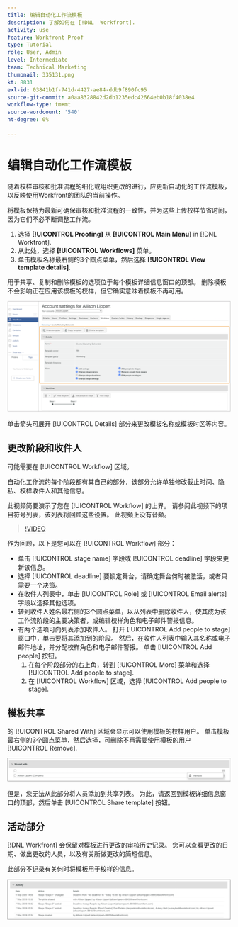 ```yaml
---
title: 编辑自动化工作流模板
description: 了解如何在 [!DNL  Workfront].
activity: use
feature: Workfront Proof
type: Tutorial
role: User, Admin
level: Intermediate
team: Technical Marketing
thumbnail: 335131.png
kt: 8831
exl-id: 03841b1f-741d-4427-ae84-ddb9f890fc95
source-git-commit: a0aa8328842d2db1235edc42664eb0b18f4038e4
workflow-type: tm+mt
source-wordcount: '540'
ht-degree: 0%

---
```


# 编辑自动化工作流模板

随着校样审核和批准流程的细化或组织更改的进行，应更新自动化的工作流模板，以反映使用Workfront的团队的当前操作。

将模板保持为最新可确保审核和批准流程的一致性，并为这些上传校样节省时间，因为它们不必不断调整工作流。

1. 选择 **[!UICONTROL Proofing]** 从 **[!UICONTROL Main Menu]** in [!DNL Workfront].
1. 从此处，选择 **[!UICONTROL Workflows]** 菜单。
1. 单击模板名称最右侧的3个圆点菜单，然后选择 **[!UICONTROL View template details]**.

用于共享、复制和删除模板的选项位于每个模板详细信息窗口的顶部。 删除模板不会影响正在应用该模板的校样，但它确实意味着模板不再可用。

![“模板详细信息”窗口](assets/proof-system-setup-edit-templates-details-area.png)

<!--
Lean More URLs
-->

单击箭头可展开 [!UICONTROL Details] 部分来更改模板名称或模板时区等内容。

## 更改阶段和收件人

可能需要在 [!UICONTROL Workflow] 区域。

自动化工作流的每个阶段都有其自己的部分，该部分允许单独修改截止时间、隐私、校样收件人和其他信息。

此视频简要演示了您在 [!UICONTROL Workflow] 的上界。 请参阅此视频下的项目符号列表，该列表将回顾这些设置。 此视频上没有音频。

>[!VIDEO](https://video.tv.adobe.com/v/335131/?quality=12)

作为回顾，以下是您可以在 [!UICONTROL Workflow] 部分：

* 单击 [!UICONTROL stage name] 字段或 [!UICONTROL deadline] 字段来更新该信息。
* 选择 [!UICONTROL deadline] 要锁定舞台，请确定舞台何时被激活，或者只需要一个决策。
* 在收件人列表中，单击 [!UICONTROL Role] 或 [!UICONTROL Email alerts] 字段以选择其他选项。
* 转到收件人姓名最右侧的3个圆点菜单，以从列表中删除收件人，使其成为该工作流阶段的主要决策者，或编辑校样角色和电子邮件警报信息。
* 有两个选项可向列表添加收件人。 打开 [!UICONTROL Add people to stage] 窗口中，单击要将其添加到的阶段。 然后，在收件人列表中输入其名称或电子邮件地址，并分配校样角色和电子邮件警报。 单击 [!UICONTROL Add people] 按钮。
   1. 在每个阶段部分的右上角，转到 [!UICONTROL More] 菜单和选择 [!UICONTROL Add people to stage].
   1. 在 [!UICONTROL Workflow] 区域，选择 [!UICONTROL Add people to stage].

## 模板共享

的 [!UICONTROL Shared With] 区域会显示可以使用模板的校样用户。 单击模板最右侧的3个圆点菜单，然后选择，可删除不再需要使用模板的用户 [!UICONTROL Remove].

![[!UICONTROL Shared With] 列表](assets/proof-system-setups-edit-template-shared-with.png)

但是，您无法从此部分将人员添加到共享列表。 为此，请返回到模板详细信息窗口的顶部，然后单击 [!UICONTROL Share template] 按钮。

## 活动部分

[!DNL Workfront] 会保留对模板进行更改的审核历史记录。 您可以查看更改的日期、做出更改的人员，以及有关所做更改的简短信息。

此部分不记录有关何时将模板用于校样的信息。

![校样活动列表](assets/proof-system-setups-edit-template-activity.png)
